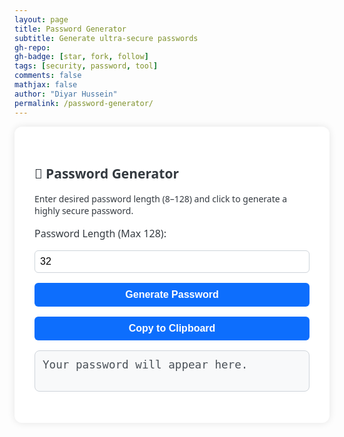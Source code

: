 ```yaml
---
layout: page
title: Password Generator
subtitle: Generate ultra-secure passwords
gh-repo:
gh-badge: [star, fork, follow]
tags: [security, password, tool]
comments: false
mathjax: false
author: "Diyar Hussein"
permalink: /password-generator/
---
```


<style>
.password-container {
  max-width: 600px;
  margin: auto;
  padding: 2rem;
  background: #ffffff;
  box-shadow: 0 0 12px rgba(0,0,0,0.1);
  border-radius: 12px;
  font-family: 'Segoe UI', sans-serif;
  color: #343a40;
}

#password-box {
  font-family: monospace;
  font-size: 1.1rem;
  padding: 12px;
  margin-top: 1rem;
  background-color: #f8f9fa;
  border: 1px solid #ced4da;
  border-radius: 8px;
  word-break: break-word;
  min-height: 40px;
  color: #495057;
}

label, input, button {
  display: block;
  margin-top: 1rem;
  font-size: 1rem;
  width: 100%;
}

input[type="number"] {
  padding: 8px;
  border: 1px solid #ced4da;
  border-radius: 6px;
}

button {
  margin-top: 1rem;
  padding: 10px;
  background-color: #0d6efd;
  color: white;
  border: none;
  border-radius: 6px;
  cursor: pointer;
  font-weight: bold;
  transition: background-color 0.2s ease-in-out;
}

button:hover {
  background-color: #0b5ed7;
}
</style>

<div class="password-container">
  <h2>🔐 Password Generator</h2>
  <p>Enter desired password length (8–128) and click to generate a highly secure password.</p>

  <label for="length">Password Length (Max 128):</label>
  <input type="number" id="length" min="8" max="128" value="32">

  <button onclick="generatePassword()">Generate Password</button>
  <button onclick="copyPassword()">Copy to Clipboard</button>

  <p id="password-box">Your password will appear here.</p>
</div>

<script>
function generatePassword() {
  const charset = "ABCDEFGHIJKLMNOPQRSTUVWXYZabcdefghijklmnopqrstuvwxyz0123456789!@#$%^&*()-_=+[]{}|;:,.<>?/`~";
  let length = parseInt(document.getElementById("length").value);
  if (isNaN(length) || length < 8 || length > 128) {
    alert("Please choose a valid length between 8 and 128.");
    return;
  }

  let password = '';
  const array = new Uint32Array(length);
  window.crypto.getRandomValues(array); // Secure RNG

  for (let i = 0; i < length; i++) {
    password += charset[array[i] % charset.length];
  }

  document.getElementById("password-box").innerText = password;
}

function copyPassword() {
  const password = document.getElementById("password-box").innerText;
  if (!password || password.includes("Your password")) {
    alert("No password to copy!");
    return;
  }

  navigator.clipboard.writeText(password).then(() => {
    alert("Password copied to clipboard.");
  }).catch(err => {
    console.error("Copy failed", err);
    alert("Failed to copy. Please try manually.");
  });
}
</script>
